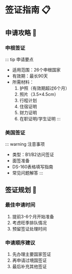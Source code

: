 # 签证指南 📋

## 申请攻略 📝

### 申根签证
::: tip 申请要点
- 适用范围：26个申根国家
- 有效期：最长90天
- 所需材料：
  1. 护照（有效期超过6个月）
  2. 照片（3.5×4.5cm）
  3. 行程计划
  4. 住宿证明
  5. 财力证明
  6. 在职证明/学生证明
:::

### 美国签证
::: warning 注意事项
- 类型：B1/B2访问签证
- 面签准备
- DS-160表格填写指南
- 常见问题解答
:::

## 签证规划 📅

### 最佳申请时间
1. 提前3-6个月开始准备
2. 考虑旺季排队情况
3. 预留签证处理时间

### 申请顺序建议
1. 先办理主要国家签证
2. 再申请过境国签证
3. 最后补充其他签证 